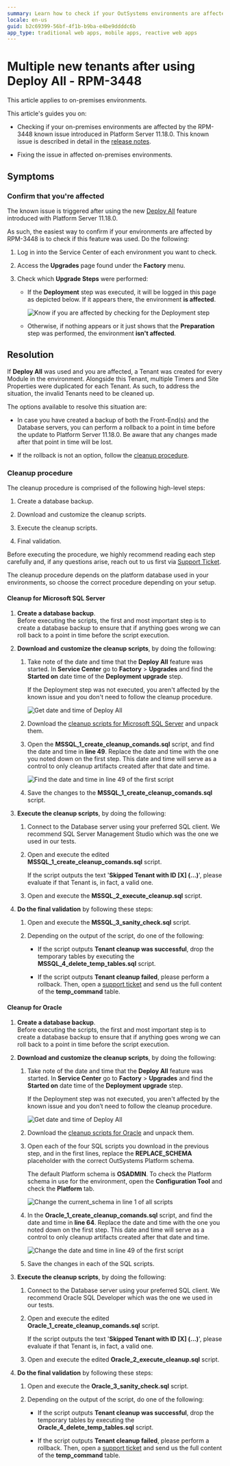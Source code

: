 ```yaml
---
summary: Learn how to check if your OutSystems environments are affected by RPM-3448 and how to fix it.
locale: en-us
guid: b2c69399-56bf-4f1b-b9ba-e4be9ddddc6b
app_type: traditional web apps, mobile apps, reactive web apps
---
```


# Multiple new tenants after using Deploy All - RPM-3448

<div class="info" markdown="1">

This article applies to on-premises environments.

</div>

This article's guides you on:

* Checking if your on-premises environments are affected by the RPM-3448 known issue introduced in Platform Server 11.18.0. This known issue is described in detail in the [release notes](https://success.outsystems.com/Support/Release_Notes/11/Platform_Server#known_issues_fixing_platform_server_11.18.0).

* Fixing the issue in affected on-premises environments.

## Symptoms

### Confirm that you're affected

The known issue is triggered after using the new [Deploy All](https://success.outsystems.com/Documentation/11/Setup_and_maintain_your_OutSystems_infrastructure/Upgrade_OutSystems_platform/Modules_deployment_step_during_Platform_Server_upgrade) feature introduced with Platform Server 11.18.0.

As such, the easiest way to confirm if your environments are affected by RPM-3448  is to check if this feature was used. Do the following:

1. Log in into the Service Center of each environment you want to check.

1. Access the **Upgrades** page found under the **Factory** menu.

1. Check which **Upgrade Steps** were performed:

    * If the **Deployment** step was executed, it will be logged in this page as depicted below. If it appears there, the environment **is affected**.

        ![Know if you are affected by checking for the Deployment step](images/rpm-3448-deploy-all-date-time.png)

    * Otherwise, if nothing appears or it just shows that the **Preparation** step was performed, the environment **isn't affected**.


## Resolution

If **Deploy All** was used and you are affected, a Tenant was created for every Module in the environment. Alongside this Tenant, multiple Timers and Site Properties were duplicated for each Tenant. As such, to address the situation, the invalid Tenants need to be cleaned up.

The options available to resolve this situation are:

* In case you have created a backup of both the Front-End(s) and the Database servers, you can perform a rollback to a point in time before the update to Platform Server 11.18.0. Be aware that any changes made after that point in time will be lost.

* If the rollback is not an option, follow the [cleanup procedure](#cleanup-procedure).

### Cleanup procedure

The cleanup procedure is comprised of the following high-level steps:

1. Create a database backup.

1. Download and customize the cleanup scripts.

1. Execute the cleanup scripts.

1. Final validation.

<div class="info" markdown="1">

Before executing the procedure, we highly recommend reading each step carefully and, if any questions arise, reach out to us first via [Support Ticket](../../community/open-support-case.md).

</div>

The cleanup procedure depends on the platform database used in your environments, so choose the correct procedure depending on your setup.

#### Cleanup for Microsoft SQL Server

1. **Create a database backup**.  
    Before executing the scripts, the first and most important step is to create a database backup to ensure that if anything goes wrong we can roll back to a point in time before the script execution.

1. **Download and customize the cleanup scripts**, by doing the following:

    1. Take note of the date and time that the **Deploy All** feature was started. In **Service Center** go to **Factory** > **Upgrades** and find the **Started on** date time of the **Deployment upgrade** step.
        
        <div class="info" makrdown="1">

        If the Deployment step was not executed, you aren't affected by the known issue and you don't need to follow the cleanup procedure.

        </div>

        ![Get date and time of Deploy All](images/rpm-3448-deploy-all-date-time.png)

    1. Download the [cleanup scripts for Microsoft SQL Server](resources/MSSQL_cleanup_scripts.zip) and unpack them.

    1. Open the **MSSQL_1_create_cleanup_comands.sql** script, and find the date and time in **line 49**. Replace the date and time with the one you noted down on the first step. This date and time will serve as a control to only cleanup artifacts created after that date and time.

        ![Find the date and time in line 49 of the first script](images/rpm-3448-mssql-datetime.png)

    1. Save the changes to the **MSSQL_1_create_cleanup_comands.sql** script.

1. **Execute the cleanup scripts**, by doing the following:

    1. Connect to the Database server using your preferred SQL client. We recommend SQL Server Management Studio which was the one we used in our tests.

    1. Open and execute the edited  **MSSQL_1_create_cleanup_comands.sql** script.

        <div class="info" markdown="1">

        If the script outputs the text '**Skipped Tenant with ID [X] (...)**', please evaluate if that Tenant is, in fact, a valid one.

        </div>

    1. Open and execute the **MSSQL_2_execute_cleanup.sql** script.

1. **Do the final validation** by following these steps:

    1. Open and execute the **MSSQL_3_sanity_check.sql** script.

    1. Depending on the output of the script, do one of the following:

        * If the script outputs **Tenant cleanup was successful**, drop the temporary tables by executing the **MSSQL_4_delete_temp_tables.sql** script.

        * If the script outputs **Tenant cleanup failed**, please perform a rollback. Then, open a [support ticket](../../community/open-support-case.md) and send us the full content of the **temp_command** table.

#### Cleanup for Oracle

1. **Create a database backup**.<br/>
    Before executing the scripts, the first and most important step is to create a database backup to ensure that if anything goes wrong we can roll back to a point in time before the script execution.

1. **Download and customize the cleanup scripts**, by doing the following:

    1. Take note of the date and time that the **Deploy All** feature was started. In **Service Center** go to **Factory** > **Upgrades** and find the **Started on** date time of the **Deployment upgrade** step.

        <div class="info" makrdown="1">

        If the Deployment step was not executed, you aren't affected by the known issue and you don’t need to follow the cleanup procedure.

        </div>

        ![Get date and time of Deploy All](images/rpm-3448-deploy-all-date-time.png)

    1. Download the [cleanup scripts for Oracle](resources/ORACLE_cleanup_scripts.zip) and unpack them.

    1. Open each of the four SQL scripts you download in the previous step, and in the first lines, replace the **REPLACE_SCHEMA** placeholder with the correct OutSystems Platform schema.

        <div class="info" markdown="1">

        The default Platform schema is **OSADMIN**.
        To check the Platform schema in use for the environment, open the **Configuration Tool** and check the **Platform** tab.

        </div>

        ![Change the current_schema in line 1 of all scripts](images/rpm-3448-oracle-schema.png)

    1. In the **Oracle_1_create_cleanup_comands.sql** script, and find the date and time in **line 64**. Replace the date and time  with the one you noted down on the first step. This date and time will serve as a control to only cleanup artifacts created after that date and time.

        ![Change the date and time in line 49 of the first script](images/rpm-3448-oracle-datetime.png)

    1. Save the changes in each of the SQL scripts.

1. **Execute the cleanup scripts**, by doing the following:

    1. Connect to the Database server using your preferred SQL client. We recommend Oracle SQL Developer which was the one we used in our tests.

    1. Open and execute the edited  **Oracle_1_create_cleanup_comands.sql** script.

        <div class="info" markdown="1">

        If the script outputs the text '**Skipped Tenant with ID [X] (...)**', please evaluate if that Tenant is, in fact, a valid one.

        </div>

    1. Open and execute the edited **Oracle_2_execute_cleanup.sql** script.

1. **Do the final validation** by following these steps:

    1. Open and execute the **Oracle_3_sanity_check.sql** script.

    1. Depending on the output of the script, do one of the following:

        * If the script outputs **Tenant cleanup was successful**, drop the temporary tables by executing the **Oracle_4_delete_temp_tables.sql** script.

        * If the script outputs **Tenant cleanup failed**, please perform a rollback. Then, open a [support ticket](../../community/open-support-case.md) and send us the full content of the **temp_command** table.
